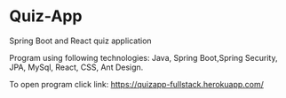# Quiz-App
Spring Boot and React  quiz application

Program using following technologies: Java, Spring Boot,Spring Security, JPA, MySql, React, CSS, Ant Design.

To open program click link:  https://quizapp-fullstack.herokuapp.com/

